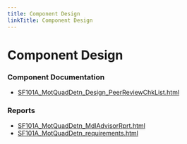 ```yaml
---
title: Component Design
linkTitle: Component Design
---
```


# Component Design
### Component Documentation

- [SF101A_MotQuadDetn_Design_PeerReviewChkList.html](Doc/SF101A_MotQuadDetn_Design_PeerReviewChkList.html)

### Reports

- [SF101A_MotQuadDetn_MdlAdvisorRprt.html](Reports/SF101A_MotQuadDetn_MdlAdvisorRprt.html)
- [SF101A_MotQuadDetn_requirements.html](Reports/SF101A_MotQuadDetn_requirements.html)

